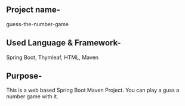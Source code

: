 ## Project name- 
guess-the-number-game

## Used Language & Framework- 
Spring Boot,
Thymleaf, 
HTML,
Maven

## Purpose-
This is a web based Spring Boot Maven Project. You can play a guss a number game with it. 

